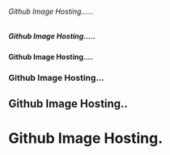 ###### Github Image Hosting......

##### Github Image Hosting.....

#### Github Image Hosting....

### Github Image Hosting...

## Github Image Hosting..

# Github Image Hosting.